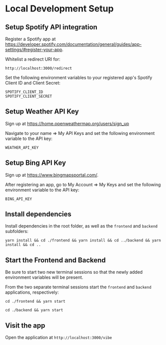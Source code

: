 # Local Development Setup

## Setup Spotify API integration

Register a Spotify app at https://developer.spotify.com/documentation/general/guides/app-settings/#register-your-app.

Whitelist a redirect URI for:

```
http://localhost:3000/redirect
```

Set the following environment variables to your registered app's Spotify Client ID and Client Secret:

```
SPOTIFY_CLIENT_ID
SPOTIFY_CLIENT_SECRET
```

## Setup Weather API Key

Sign up at https://home.openweathermap.org/users/sign_up

Navigate to your name => My API Keys and set the following environment variable to the API key:

```
WEATHER_API_KEY
```

## Setup Bing API Key

Sign up at https://www.bingmapsportal.com/.

After registering an app, go to My Account => My Keys and set the following environment variable to the API key:

```
BING_API_KEY
```

## Install dependencies

Install dependencies in the root folder, as well as the `frontend` and `backend` subfolders:

```
yarn install && cd ./frontend && yarn install && cd ../backend && yarn install && cd ..
```

## Start the Frontend and Backend

Be sure to start two new terminal sessions so that the newly added environment variables will be present.

From the two separate terminal sessions start the `frontend` and `backend` applications, respectively:

```
cd ./frontend && yarn start
```

```
cd ./backend && yarn start
```

## Visit the app

Open the application at `http://localhost:3000/vibe`

